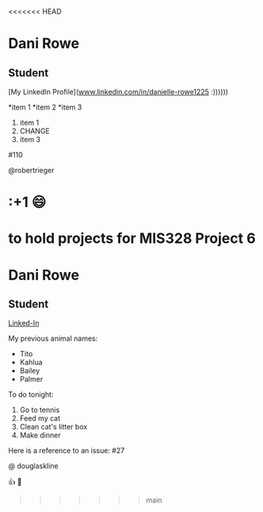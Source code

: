 <<<<<<< HEAD
# Dani Rowe 

## Student

[My LinkedIn Profile](www.linkedin.com/in/danielle-rowe1225 :))))))

*item 1
*item 2
*item 3

1. item 1
2. CHANGE
3. item 3

#110

@robertrieger

:+1 :smile:
=======
# to hold projects for MIS328 Project 6
Dani Rowe 
===

## Student

[Linked-In](https://www.linkedin.com/in/danielle-rowe1225/)

My previous animal names: 
* Tito 
* Kahlua 
* Bailey
* Palmer

To do tonight: 
1. Go to tennis 
2. Feed my cat 
3. Clean cat's litter box
4. Make dinner 

Here is a reference to an issue: 
#27 

@ douglaskline


👍
🦖
>>>>>>> main
